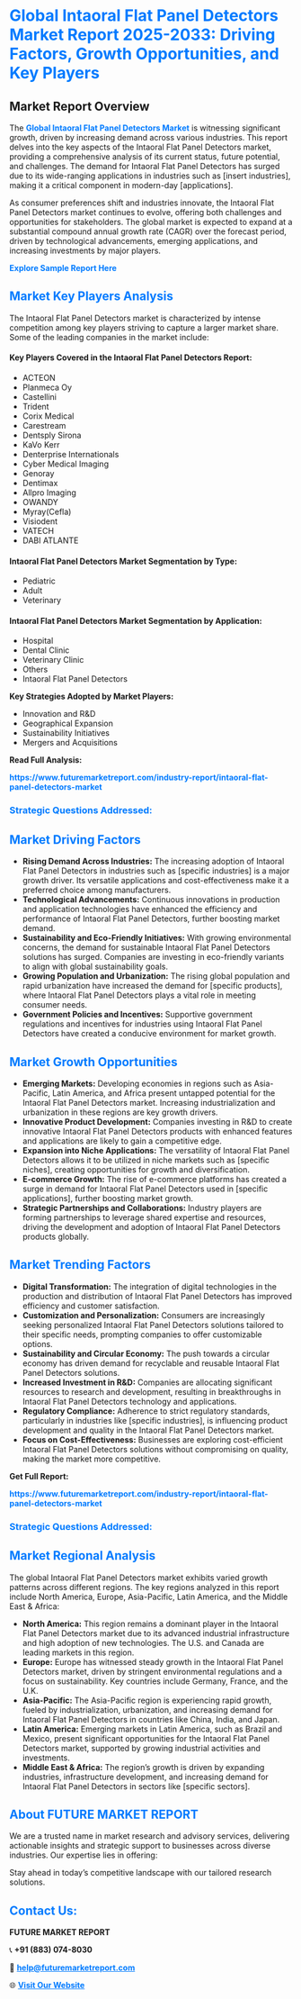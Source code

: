 <h1 style="color: #007BFF;">Global Intaoral Flat Panel Detectors Market Report 2025-2033: Driving Factors, Growth Opportunities, and Key Players</h1>

<section id="overview">
<h2>Market Report Overview</h2>
<p>The <a href="https://www.futuremarketreport.com/industry-report/intaoral-flat-panel-detectors-market" style="color: #007BFF; text-decoration: none;"><strong>Global Intaoral Flat Panel Detectors Market</strong></a> is witnessing significant growth, driven by increasing demand across various industries. This report delves into the key aspects of the Intaoral Flat Panel Detectors market, providing a comprehensive analysis of its current status, future potential, and challenges. The demand for Intaoral Flat Panel Detectors has surged due to its wide-ranging applications in industries such as [insert industries], making it a critical component in modern-day [applications].</p>
<p>As consumer preferences shift and industries innovate, the Intaoral Flat Panel Detectors market continues to evolve, offering both challenges and opportunities for stakeholders. The global market is expected to expand at a substantial compound annual growth rate (CAGR) over the forecast period, driven by technological advancements, emerging applications, and increasing investments by major players.</p>
</section>

<section id="overview">
<p><a href="https://www.futuremarketreport.com/request-sample/reportId=123519" style="color: #007BFF; text-decoration: none;"><strong>Explore Sample Report Here</strong></a></p>
</section>

<section id="key-players">
<h2 style="color: #007BFF;">Market Key Players Analysis</h2>
<p>The Intaoral Flat Panel Detectors market is characterized by intense competition among key players striving to capture a larger market share. Some of the leading companies in the market include:</p>
<h4>Key Players Covered in the Intaoral Flat Panel Detectors Report:</h4>
<ul><li>ACTEON</li><li>Planmeca Oy</li><li>Castellini</li><li>Trident</li><li>Corix Medical</li><li>Carestream</li><li>Dentsply Sirona</li><li>KaVo Kerr</li><li>Denterprise Internationals</li><li>Cyber Medical Imaging</li><li>Genoray</li><li>Dentimax</li><li>Allpro Imaging</li><li>OWANDY</li><li>Myray(Cefla)</li><li>Visiodent</li><li>VATECH</li><li>DABI ATLANTE</li></ul>
<h4>Intaoral Flat Panel Detectors Market Segmentation by Type:</h4>
<ul><li>Pediatric</li><li>Adult</li><li>Veterinary</li></ul>

<h4>Intaoral Flat Panel Detectors Market Segmentation by Application:</h4>
<ul><li>Hospital</li><li>Dental Clinic</li><li>Veterinary Clinic</li><li>Others</li><li>Intaoral Flat Panel Detectors</li></ul>
<p><strong>Key Strategies Adopted by Market Players:</strong></p>
<ul>
<li>Innovation and R&D</li>
<li>Geographical Expansion</li>
<li>Sustainability Initiatives</li>
<li>Mergers and Acquisitions</li>
</ul>
</section>

<section>
<p><strong>Read Full Analysis: </strong></p><a href="https://www.futuremarketreport.com/industry-report/intaoral-flat-panel-detectors-market" style="color: #007BFF; text-decoration: none;"><strong>https://www.futuremarketreport.com/industry-report/intaoral-flat-panel-detectors-market</strong></a>
<h3 style="color: #007BFF;">Strategic Questions Addressed:</h3>
</section>

<section id="driving-factors">
<h2 style="color: #007BFF;">Market Driving Factors</h2>
<ul>
<li><strong>Rising Demand Across Industries:</strong> The increasing adoption of Intaoral Flat Panel Detectors in industries such as [specific industries] is a major growth driver. Its versatile applications and cost-effectiveness make it a preferred choice among manufacturers.</li>
<li><strong>Technological Advancements:</strong> Continuous innovations in production and application technologies have enhanced the efficiency and performance of Intaoral Flat Panel Detectors, further boosting market demand.</li>
<li><strong>Sustainability and Eco-Friendly Initiatives:</strong> With growing environmental concerns, the demand for sustainable Intaoral Flat Panel Detectors solutions has surged. Companies are investing in eco-friendly variants to align with global sustainability goals.</li>
<li><strong>Growing Population and Urbanization:</strong> The rising global population and rapid urbanization have increased the demand for [specific products], where Intaoral Flat Panel Detectors plays a vital role in meeting consumer needs.</li>
<li><strong>Government Policies and Incentives:</strong> Supportive government regulations and incentives for industries using Intaoral Flat Panel Detectors have created a conducive environment for market growth.</li>
</ul>
</section>

<section id="growth-opportunities">
<h2 style="color: #007BFF;">Market Growth Opportunities</h2>
<ul>
<li><strong>Emerging Markets:</strong> Developing economies in regions such as Asia-Pacific, Latin America, and Africa present untapped potential for the Intaoral Flat Panel Detectors market. Increasing industrialization and urbanization in these regions are key growth drivers.</li>
<li><strong>Innovative Product Development:</strong> Companies investing in R&D to create innovative Intaoral Flat Panel Detectors products with enhanced features and applications are likely to gain a competitive edge.</li>
<li><strong>Expansion into Niche Applications:</strong> The versatility of Intaoral Flat Panel Detectors allows it to be utilized in niche markets such as [specific niches], creating opportunities for growth and diversification.</li>
<li><strong>E-commerce Growth:</strong> The rise of e-commerce platforms has created a surge in demand for Intaoral Flat Panel Detectors used in [specific applications], further boosting market growth.</li>
<li><strong>Strategic Partnerships and Collaborations:</strong> Industry players are forming partnerships to leverage shared expertise and resources, driving the development and adoption of Intaoral Flat Panel Detectors products globally.</li>
</ul>
</section>

<section id="trending-factors">
<h2 style="color: #007BFF;">Market Trending Factors</h2>
<ul>
<li><strong>Digital Transformation:</strong> The integration of digital technologies in the production and distribution of Intaoral Flat Panel Detectors has improved efficiency and customer satisfaction.</li>
<li><strong>Customization and Personalization:</strong> Consumers are increasingly seeking personalized Intaoral Flat Panel Detectors solutions tailored to their specific needs, prompting companies to offer customizable options.</li>
<li><strong>Sustainability and Circular Economy:</strong> The push towards a circular economy has driven demand for recyclable and reusable Intaoral Flat Panel Detectors solutions.</li>
<li><strong>Increased Investment in R&D:</strong> Companies are allocating significant resources to research and development, resulting in breakthroughs in Intaoral Flat Panel Detectors technology and applications.</li>
<li><strong>Regulatory Compliance:</strong> Adherence to strict regulatory standards, particularly in industries like [specific industries], is influencing product development and quality in the Intaoral Flat Panel Detectors market.</li>
<li><strong>Focus on Cost-Effectiveness:</strong> Businesses are exploring cost-efficient Intaoral Flat Panel Detectors solutions without compromising on quality, making the market more competitive.</li>
</ul>
</section>

<section>
<p><strong>Get Full Report: </strong></p><a href="https://www.futuremarketreport.com/industry-report/intaoral-flat-panel-detectors-market" style="color: #007BFF; text-decoration: none;"><strong>https://www.futuremarketreport.com/industry-report/intaoral-flat-panel-detectors-market</strong></a>
<h3 style="color: #007BFF;">Strategic Questions Addressed:</h3>
</section>


<section id="regional-analysis">
<h2 style="color: #007BFF;">Market Regional Analysis</h2>
<p>The global Intaoral Flat Panel Detectors market exhibits varied growth patterns across different regions. The key regions analyzed in this report include North America, Europe, Asia-Pacific, Latin America, and the Middle East & Africa:</p>
<ul>
<li><strong>North America:</strong> This region remains a dominant player in the Intaoral Flat Panel Detectors market due to its advanced industrial infrastructure and high adoption of new technologies. The U.S. and Canada are leading markets in this region.</li>
<li><strong>Europe:</strong> Europe has witnessed steady growth in the Intaoral Flat Panel Detectors market, driven by stringent environmental regulations and a focus on sustainability. Key countries include Germany, France, and the U.K.</li>
<li><strong>Asia-Pacific:</strong> The Asia-Pacific region is experiencing rapid growth, fueled by industrialization, urbanization, and increasing demand for Intaoral Flat Panel Detectors in countries like China, India, and Japan.</li>
<li><strong>Latin America:</strong> Emerging markets in Latin America, such as Brazil and Mexico, present significant opportunities for the Intaoral Flat Panel Detectors market, supported by growing industrial activities and investments.</li>
<li><strong>Middle East & Africa:</strong> The region’s growth is driven by expanding industries, infrastructure development, and increasing demand for Intaoral Flat Panel Detectors in sectors like [specific sectors].</li>
</ul>
</section>

<footer>
<h2 style="color: #007BFF;">About FUTURE MARKET REPORT</h2>
<p>We are a trusted name in market research and advisory services, delivering actionable insights and strategic support to businesses across diverse industries. Our expertise lies in offering:</p>

<p>Stay ahead in today’s competitive landscape with our tailored research solutions.</p>

<h2 style="color: #007BFF;">Contact Us:</h2>
<p><strong>FUTURE MARKET REPORT</strong></p>
<p>📞 <strong>+91 (883) 074-8030</strong></p>
<p>📧 <strong><a href="mailto:help@futuremarketreport.com" style="color: #007BFF;">help@futuremarketreport.com</a></strong></p>
<p>🌐 <strong><a href="https://www.futuremarketreport.com/" style="color: #007BFF;">Visit Our Website</a></strong></p>
</footer>